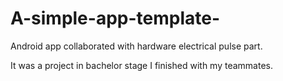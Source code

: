# A-simple-app-template-
Android app collaborated with hardware electrical pulse part.

It was a project in bachelor stage I finished with my teammates.
